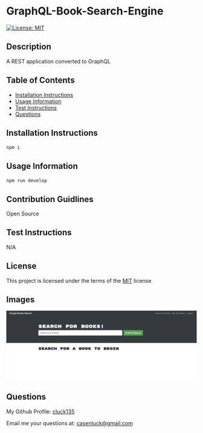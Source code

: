 # GraphQL-Book-Search-Engine
[![License: MIT](https://img.shields.io/badge/License-MIT-yellow)](https://opensource.org/licenses/MIT)

## Description
A REST application converted to GraphQL

## Table of Contents
- [Installation Instructions](#installation-instructions)
- [Usage Information](#usage-information)
- [Test Instructions](#test-instructions)
- [Questions](#questions)

## Installation Instructions
```
npm i
```
## Usage Information
```
npm run develop
```
## Contribution Guidlines
Open Source

## Test Instructions
N/A

## License
This project is licensed under the terms of the [MIT](https://opensource.org/licenses/MIT) license

## Images
![Image of website](./images/bookSearchWebsite.PNG)

## Questions
My Github Profile: [cluck135](https://github.com/cluck135)

Email me your questions at: [casenluck@gmail.com](mailto:casenluck@gmail.com)



